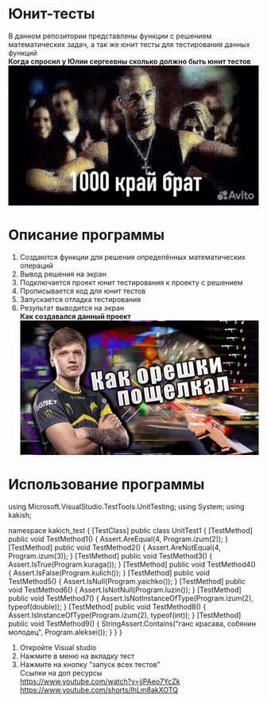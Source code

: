# Юнит-тесты
В данном репозитории представлены функции с решением математических задач, а так же юнит тесты для тестирования данных функций </br>
**Когда спросил у Юлии сергеевны сколько должно быть юнит тестов**
![Когда спросил у Юлии Сергеевны сколько должно быть юнит тестов](https://github.com/swagswagswagswagswag/kakish/blob/master/1000%20%D0%BA%D1%80%D0%B0%D0%B9.jpg)</br>
# Описание программы
1. Создаются функции для решения определённых математических операций
2. Вывод решения на экран
3. Подключается проект юнит тестирования к проекту с решением
4. Прописывается код для юнит тестов
5. Запускается отладка тестирования
6. Результат выводится на экран</br>
**Как создавался данный проект**
![a](https://github.com/swagswagswagswagswag/kakish/blob/master/cs.jpg)
# Использование программы 
﻿using Microsoft.VisualStudio.TestTools.UnitTesting;
using System;
using kakish;

namespace kakich_test
{
    [TestClass]
    public class UnitTest1
    {
        [TestMethod]
        public void TestMethod1()
        {
            Assert.AreEqual(4, Program.izum(2));
        }
        [TestMethod]
        public void TestMethod2()
        {
            Assert.AreNotEqual(4, Program.izum(3));
        }
        [TestMethod]
        public void TestMethod3()
        {
            Assert.IsTrue(Program.kuraga());
        }
        [TestMethod]
        public void TestMethod4()
        {
            Assert.IsFalse(Program.kulich());
        }
        [TestMethod]
        public void TestMethod5()
        {
            Assert.IsNull(Program.yaichko());
        }
        [TestMethod]
        public void TestMethod6()
        {
            Assert.IsNotNull(Program.luzin());
        }
        [TestMethod]
        public void TestMethod7()
        {
            Assert.IsNotInstanceOfType(Program.izum(2), typeof(double));
        }
        [TestMethod]
        public void TestMethod8()
        {
            Assert.IsInstanceOfType(Program.izum(2), typeof(int));
        }
        [TestMethod]
        public void TestMethod9()
        {
            StringAssert.Contains("ганс красава, собянин молодец", Program.aleksei());
        }
    }
}</br>
1. Откройте Visual studio
2. Нажмите в меню на вкладку тест
3. Нажмите на кнопку "запуск всех тестов"</br>
Ссылки на доп ресурсы</br>
https://www.youtube.com/watch?v=jjPAeo7YcZk</br>
https://www.youtube.com/shorts/lhLm8akXOTQ

